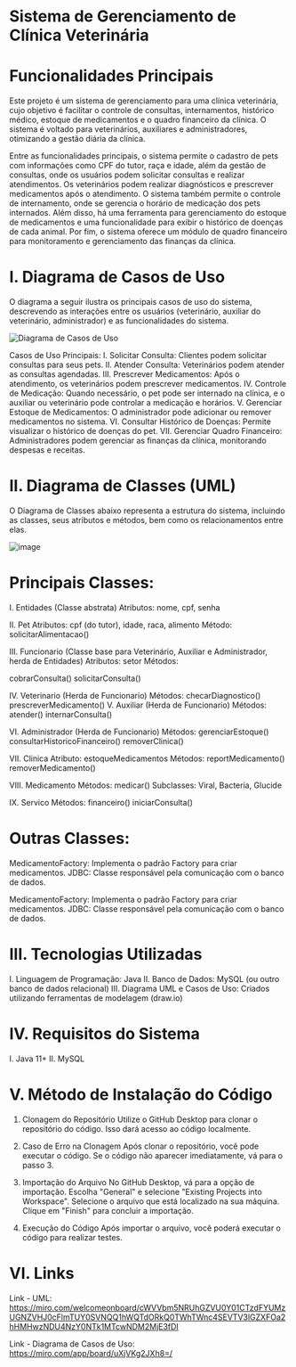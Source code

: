 # Sistema de Gerenciamento de Clínica Veterinária

# Funcionalidades Principais
Este projeto é um sistema de gerenciamento para uma clínica veterinária, cujo objetivo é facilitar o controle de consultas, internamentos, histórico médico, estoque de medicamentos e o quadro financeiro da clínica. O sistema é voltado para veterinários, auxiliares e administradores, otimizando a gestão diária da clínica.

Entre as funcionalidades principais, o sistema permite o cadastro de pets com informações como CPF do tutor, raça e idade, além da gestão de consultas, onde os usuários podem solicitar consultas e realizar atendimentos. Os veterinários podem realizar diagnósticos e prescrever medicamentos após o atendimento. O sistema também permite o controle de internamento, onde se gerencia o horário de medicação dos pets internados. Além disso, há uma ferramenta para gerenciamento do estoque de medicamentos e uma funcionalidade para exibir o histórico de doenças de cada animal. Por fim, o sistema oferece um módulo de quadro financeiro para monitoramento e gerenciamento das finanças da clínica.

# I. Diagrama de Casos de Uso
O diagrama a seguir ilustra os principais casos de uso do sistema, descrevendo as interações entre os usuários (veterinário, auxiliar do veterinário, administrador) e as funcionalidades do sistema.

![Diagrama de Casos de Uso](https://github.com/user-attachments/assets/2b2da7db-3c9e-44fa-8ecd-11b10aff7324)

Casos de Uso Principais:
I. Solicitar Consulta: Clientes podem solicitar consultas para seus pets.
II. Atender Consulta: Veterinários podem atender as consultas agendadas.
III. Prescrever Medicamentos: Após o atendimento, os veterinários podem prescrever medicamentos.
IV. Controle de Medicação: Quando necessário, o pet pode ser internado na clínica, e o auxiliar ou veterinário pode controlar a medicação e horários.
V. Gerenciar Estoque de Medicamentos: O administrador pode adicionar ou remover medicamentos no sistema.
VI. Consultar Histórico de Doenças: Permite visualizar o histórico de doenças do pet.
VII. Gerenciar Quadro Financeiro: Administradores podem gerenciar as finanças da clínica, monitorando despesas e receitas.

# II. Diagrama de Classes (UML)
O Diagrama de Classes abaixo representa a estrutura do sistema, incluindo as classes, seus atributos e métodos, bem como os relacionamentos entre elas.

![image](https://github.com/user-attachments/assets/0c0e2f6e-3875-47b6-bd5c-ddfe7beafcf8)

# Principais Classes:
I. Entidades (Classe abstrata)
Atributos: nome, cpf, senha

II. Pet
Atributos: cpf (do tutor), idade, raca, alimento
Método: solicitarAlimentacao()

III. Funcionario (Classe base para Veterinário, Auxiliar e Administrador, herda de Entidades)
Atributos: setor
Métodos:

cobrarConsulta()
solicitarConsulta()

IV. Veterinario (Herda de Funcionario)
Métodos:
checarDiagnostico()
prescreverMedicamento()
V. Auxiliar (Herda de Funcionario)
Métodos:
atender()
internarConsulta()

VI. Administrador (Herda de Funcionario)
Métodos:
gerenciarEstoque()
consultarHistoricoFinanceiro()
removerClinica()

VII. Clinica
Atributo: estoqueMedicamentos
Métodos:
reportMedicamento()
removerMedicamento()

VIII. Medicamento
Métodos: medicar()
Subclasses: Viral, Bacteria, Glucide

IX. Servico
Métodos:
financeiro()
iniciarConsulta()

# Outras Classes:

MedicamentoFactory: Implementa o padrão Factory para criar medicamentos.
JDBC: Classe responsável pela comunicação com o banco de dados.

MedicamentoFactory: Implementa o padrão Factory para criar medicamentos.
JDBC: Classe responsável pela comunicação com o banco de dados.

# III. Tecnologias Utilizadas
I. Linguagem de Programação: Java
II. Banco de Dados: MySQL (ou outro banco de dados relacional)
III. Diagrama UML e Casos de Uso: Criados utilizando ferramentas de modelagem (draw.io)

# IV. Requisitos do Sistema
I. Java 11+
II. MySQL

# V. Método de Instalação do Código
1. Clonagem do Repositório
Utilize o GitHub Desktop para clonar o repositório do código. Isso dará acesso ao código localmente.

2. Caso de Erro na Clonagem
Após clonar o repositório, você pode executar o código. Se o código não aparecer imediatamente, vá para o passo 3.

3. Importação do Arquivo
No GitHub Desktop, vá para a opção de importação. Escolha "General" e selecione "Existing Projects into Workspace". Selecione o arquivo que está localizado na sua máquina. Clique em "Finish" para concluir a importação.

4. Execução do Código
Após importar o arquivo, você poderá executar o código para realizar testes.

# VI. Links
Link - UML:
https://miro.com/welcomeonboard/cWVVbm5NRUhGZVU0Y01CTzdFYUMzUGNZVHJ0cFlmTUY0SVNQQ1hWQTdORkQ0TWhTWnc4SEVTV3lGZXFOa2hHMHwzNDU4NzY0NTk1MTcwNDM2MjE3fDI

Link - Diagrama de Casos de Uso:
https://miro.com/app/board/uXjVKg2JXh8=/


